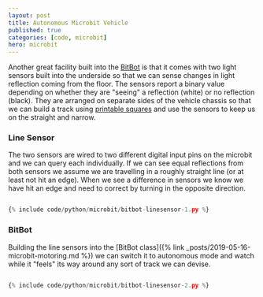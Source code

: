```yaml
---
layout: post
title: Autonomous Microbit Vehicle
published: true
categories: [code, microbit]
hero: microbit
---
```


Another great facility built into the <a href="http://4tronix.co.uk/blog/?p=1490">BitBot</a> is that it comes with two
light sensors built into the underside so that we can sense changes in light reflection coming from the floor. The sensors
report a binary value depending on whether they are "seeing" a reflection (white) or no reflection (black). They are arranged
on separate sides of the vehicle chassis so that we can build a track using <a href="http://robotsquare.com/wp-content/uploads/2012/11/linefollowtiles.pdf">printable
squares</a> and use the sensors to keep us on the straight and narrow.

### Line Sensor

The two sensors are wired to two different digital input pins on the microbit and we can query each individually. If we can see
equal reflections from both sensors we assume we are travelling in a roughly straight line (or at least not hit an edge). When we
see a difference in sensors we know we have hit an edge and need to correct by turning in the opposite direction.

```python

{% include code/python/microbit/bitbot-linesensor-1.py %}

```

### BitBot

Building the line sensors into the [BitBot class]({% link _posts/2019-05-16-microbit-motoring.md %}) we can switch it to autonomous
mode and watch while it "feels" its way around any sort of track we can devise.

```python

{% include code/python/microbit/bitbot-linesensor-2.py %}

```
